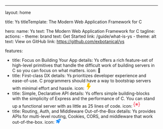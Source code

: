---
layout: home

title: Ys
titleTemplate: The Modern Web Application Framework for C

hero:
  name: Ys
  text: The Modern Web Application Framework for C
  tagline:
  actions:
    - theme: brand
      text: Get Started
      link: /guide/what-is-ys
    - theme: alt
      text: View on GitHub
      link: https://github.com/exbotanical/ys

features:
  - title: Focus on Building Your App
    details: Ys offers a rich feature-set of high-level primitives that handle the difficult work of building servers in C so you can focus on what matters.
    icon: 📝
  - title: First-class DX
    details: Ys prioritizes developer experience and ease-of-use. C programmers should have a way to bootstrap servers with minimal effort and hassle.
    icon: <svg xmlns="http://www.w3.org/2000/svg" width="22" height="22" fill="#ffc800" class="bi bi-lightning-fill" viewBox="0 0 16 16"><path d="M5.52.359A.5.5 0 0 1 6 0h4a.5.5 0 0 1 .474.658L8.694 6H12.5a.5.5 0 0 1 .395.807l-7 9a.5.5 0 0 1-.873-.454L6.823 9.5H3.5a.5.5 0 0 1-.48-.641l2.5-8.5z"/></svg>
  - title: Simple, Declarative API
    details: Ys offers simple building-blocks with the simplicity of Express and the performance of C. You can stand up a functional server with as little as 25 lines of code.
    icon: <svg xmlns="http://www.w3.org/2000/svg" width="22" height="22" fill="#f35267" viewBox="0 0 16 16"><path fill-rule="evenodd" d="M1.114 8.063V7.9c1.005-.102 1.497-.615 1.497-1.6V4.503c0-1.094.39-1.538 1.354-1.538h.273V2h-.376C2.25 2 1.49 2.759 1.49 4.352v1.524c0 1.094-.376 1.456-1.49 1.456v1.299c1.114 0 1.49.362 1.49 1.456v1.524c0 1.593.759 2.352 2.372 2.352h.376v-.964h-.273c-.964 0-1.354-.444-1.354-1.538V9.663c0-.984-.492-1.497-1.497-1.6ZM14.886 7.9v.164c-1.005.103-1.497.616-1.497 1.6v1.798c0 1.094-.39 1.538-1.354 1.538h-.273v.964h.376c1.613 0 2.372-.759 2.372-2.352v-1.524c0-1.094.376-1.456 1.49-1.456v-1.3c-1.114 0-1.49-.362-1.49-1.456V4.352C14.51 2.759 13.75 2 12.138 2h-.376v.964h.273c.964 0 1.354.444 1.354 1.538V6.3c0 .984.492 1.497 1.497 1.6ZM7.5 11.5V9.207l-1.621 1.621-.707-.707L6.792 8.5H4.5v-1h2.293L5.172 5.879l.707-.707L7.5 6.792V4.5h1v2.293l1.621-1.621.707.707L9.208 7.5H11.5v1H9.207l1.621 1.621-.707.707L8.5 9.208V11.5h-1Z"/></svg>
  - title: Routing, Auth, and Middleware Out-of-the-Box
    details: Ys provides APIs for multi-level routing, Cookies, CORS, and middleware that work out-of-the-box.
    icon: <svg xmlns="http://www.w3.org/2000/svg" width="16" height="16" fill="#1e90ff" class="bi bi-rocket-takeoff-fill" viewBox="0 0 16 16"><path d="M12.17 9.53c2.307-2.592 3.278-4.684 3.641-6.218.21-.887.214-1.58.16-2.065a3.578 3.578 0 0 0-.108-.563 2.22 2.22 0 0 0-.078-.23V.453c-.073-.164-.168-.234-.352-.295a2.35 2.35 0 0 0-.16-.045 3.797 3.797 0 0 0-.57-.093c-.49-.044-1.19-.03-2.08.188-1.536.374-3.618 1.343-6.161 3.604l-2.4.238h-.006a2.552 2.552 0 0 0-1.524.734L.15 7.17a.512.512 0 0 0 .433.868l1.896-.271c.28-.04.592.013.955.132.232.076.437.16.655.248l.203.083c.196.816.66 1.58 1.275 2.195.613.614 1.376 1.08 2.191 1.277l.082.202c.089.218.173.424.249.657.118.363.172.676.132.956l-.271 1.9a.512.512 0 0 0 .867.433l2.382-2.386c.41-.41.668-.949.732-1.526l.24-2.408Zm.11-3.699c-.797.8-1.93.961-2.528.362-.598-.6-.436-1.733.361-2.532.798-.799 1.93-.96 2.528-.361.599.599.437 1.732-.36 2.531Z"/><path d="M5.205 10.787a7.632 7.632 0 0 0 1.804 1.352c-1.118 1.007-4.929 2.028-5.054 1.903-.126-.127.737-4.189 1.839-5.18.346.69.837 1.35 1.411 1.925Z"/></svg>

